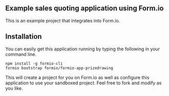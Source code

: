 Example sales quoting application using Form.io
---------------------------------
This is an example project that integrates into Form.io.

Installation
--------------
You can easily get this application running by typing the following in your command line.

```
npm install -g formio-cli
formio bootstrap formio/formio-app-prizedrawing
```

This will create a project for you on Form.io as well as configure this application to use your sandboxed project. Feel free to fork and modify as you like.
